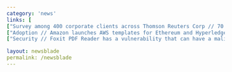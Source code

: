 ```yaml
---
category: 'news'
links: [
["Survey among 400 corporate clients across Thomson Reuters Corp // 70 percent said they were planning to start trading cryptocurrencies in the next three to six months", "https://reut.rs/2F9Wqfm"],
["Adoption // Amazon launches AWS templates for Ethereum and Hyperledger Fabric blockchains", "https://aws.amazon.com/about-aws/whats-new/2018/04/introducing-aws-blockchain-templates/"],
["Security // Foxit PDF Reader has a vulnerability that can have a malicious PDF file execute any random JavaScript", "https://blog.talosintelligence.com/2018/04/multiple-vulns-foxit-pdf-reader.html"]

layout: newsblade
permalink: /newsblade
---
```

